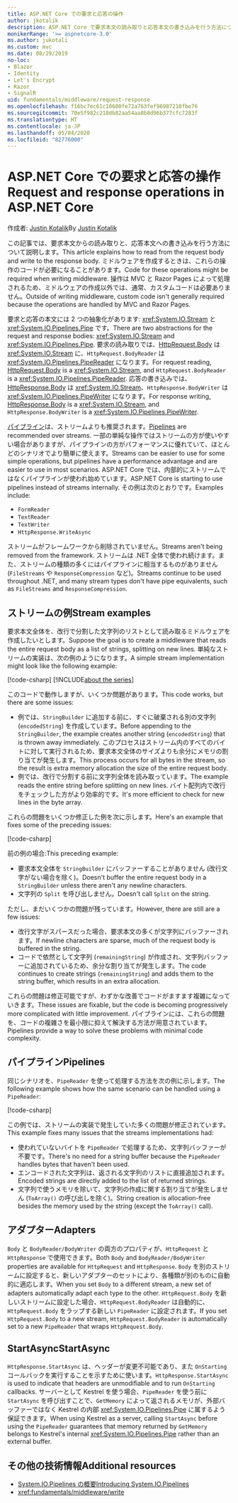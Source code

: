 ```yaml
---
title: ASP.NET Core での要求と応答の操作
author: jkotalik
description: ASP.NET Core で要求本文の読み取りと応答本文の書き込みを行う方法について説明します。
monikerRange: '>= aspnetcore-3.0'
ms.author: jukotali
ms.custom: mvc
ms.date: 08/29/2019
no-loc:
- Blazor
- Identity
- Let's Encrypt
- Razor
- SignalR
uid: fundamentals/middleware/request-response
ms.openlocfilehash: f16bc7ec61c10600fe72a763fef96987210fbe76
ms.sourcegitcommit: 70e5f982c218db82aa54aa8b8d96b377cfc7283f
ms.translationtype: HT
ms.contentlocale: ja-JP
ms.lasthandoff: 05/04/2020
ms.locfileid: "82776000"
---
```

# <a name="request-and-response-operations-in-aspnet-core"></a><span data-ttu-id="57be7-103">ASP.NET Core での要求と応答の操作</span><span class="sxs-lookup"><span data-stu-id="57be7-103">Request and response operations in ASP.NET Core</span></span>

<span data-ttu-id="57be7-104">作成者: [Justin Kotalik](https://github.com/jkotalik)</span><span class="sxs-lookup"><span data-stu-id="57be7-104">By [Justin Kotalik](https://github.com/jkotalik)</span></span>

<span data-ttu-id="57be7-105">この記事では、要求本文からの読み取りと、応答本文への書き込みを行う方法について説明します。</span><span class="sxs-lookup"><span data-stu-id="57be7-105">This article explains how to read from the request body and write to the response body.</span></span> <span data-ttu-id="57be7-106">ミドルウェアを作成するときは、これらの操作のコードが必要になることがあります。</span><span class="sxs-lookup"><span data-stu-id="57be7-106">Code for these operations might be required when writing middleware.</span></span> <span data-ttu-id="57be7-107">操作は MVC と Razor Pages によって処理されるため、ミドルウェアの作成以外では、通常、カスタムコードは必要ありません。</span><span class="sxs-lookup"><span data-stu-id="57be7-107">Outside of writing middleware, custom code isn't generally required because the operations are handled by MVC and Razor Pages.</span></span>

<span data-ttu-id="57be7-108">要求と応答の本文には 2 つの抽象化があります: <xref:System.IO.Stream> と <xref:System.IO.Pipelines.Pipe> です。</span><span class="sxs-lookup"><span data-stu-id="57be7-108">There are two abstractions for the request and response bodies: <xref:System.IO.Stream> and <xref:System.IO.Pipelines.Pipe>.</span></span> <span data-ttu-id="57be7-109">要求の読み取りでは、[HttpRequest.Body](xref:Microsoft.AspNetCore.Http.HttpRequest.Body) は <xref:System.IO.Stream> に、`HttpRequest.BodyReader` は <xref:System.IO.Pipelines.PipeReader> になります。</span><span class="sxs-lookup"><span data-stu-id="57be7-109">For request reading, [HttpRequest.Body](xref:Microsoft.AspNetCore.Http.HttpRequest.Body) is a <xref:System.IO.Stream>, and `HttpRequest.BodyReader` is a <xref:System.IO.Pipelines.PipeReader>.</span></span> <span data-ttu-id="57be7-110">応答の書き込みでは、[HttpResponse.Body](xref:Microsoft.AspNetCore.Http.HttpResponse.Body) は <xref:System.IO.Stream>、`HttpResponse.BodyWriter` は <xref:System.IO.Pipelines.PipeWriter> になります。</span><span class="sxs-lookup"><span data-stu-id="57be7-110">For response writing, [HttpResponse.Body](xref:Microsoft.AspNetCore.Http.HttpResponse.Body) is a <xref:System.IO.Stream>, and `HttpResponse.BodyWriter` is a <xref:System.IO.Pipelines.PipeWriter>.</span></span>

<span data-ttu-id="57be7-111">[パイプライン](/dotnet/standard/io/pipelines)は、ストリームよりも推奨されます。</span><span class="sxs-lookup"><span data-stu-id="57be7-111">[Pipelines](/dotnet/standard/io/pipelines) are recommended over streams.</span></span> <span data-ttu-id="57be7-112">一部の単純な操作ではストリームの方が使いやすい場合がありますが、パイプラインの方がパフォーマンスに優れていて、ほとんどのシナリオでより簡単に使えます。</span><span class="sxs-lookup"><span data-stu-id="57be7-112">Streams can be easier to use for some simple operations, but pipelines have a performance advantage and are easier to use in most scenarios.</span></span> <span data-ttu-id="57be7-113">ASP.NET Core では、内部的にストリームではなくパイプラインが使われ始めています。</span><span class="sxs-lookup"><span data-stu-id="57be7-113">ASP.NET Core is starting to use pipelines instead of streams internally.</span></span> <span data-ttu-id="57be7-114">その例は次のとおりです。</span><span class="sxs-lookup"><span data-stu-id="57be7-114">Examples include:</span></span>

* `FormReader`
* `TextReader`
* `TextWriter`
* `HttpResponse.WriteAsync`

<span data-ttu-id="57be7-115">ストリームがフレームワークから削除されていません。</span><span class="sxs-lookup"><span data-stu-id="57be7-115">Streams aren't being removed from the framework.</span></span> <span data-ttu-id="57be7-116">ストリームは .NET 全体で使われ続けます。また、ストリームの種類の多くにはパイプラインに相当するものがありません (`FileStreams` や `ResponseCompression` など)。</span><span class="sxs-lookup"><span data-stu-id="57be7-116">Streams continue to be used throughout .NET, and many stream types don't have pipe equivalents, such as `FileStreams` and `ResponseCompression`.</span></span>

## <a name="stream-examples"></a><span data-ttu-id="57be7-117">ストリームの例</span><span class="sxs-lookup"><span data-stu-id="57be7-117">Stream examples</span></span>

<span data-ttu-id="57be7-118">要求本文全体を、改行で分割した文字列のリストとして読み取るミドルウェアを作成したいとします。</span><span class="sxs-lookup"><span data-stu-id="57be7-118">Suppose the goal is to create a middleware that reads the entire request body as a list of strings, splitting on new lines.</span></span> <span data-ttu-id="57be7-119">単純なストリームの実装は、次の例のようになります。</span><span class="sxs-lookup"><span data-stu-id="57be7-119">A simple stream implementation might look like the following example:</span></span>

[!code-csharp[](request-response/samples/3.x/RequestResponseSample/Startup.cs?name=GetListOfStringsFromStream)]
[!INCLUDE[about the series](~/includes/code-comments-loc.md)]

<span data-ttu-id="57be7-120">このコードで動作しますが、いくつか問題があります。</span><span class="sxs-lookup"><span data-stu-id="57be7-120">This code works, but there are some issues:</span></span>

* <span data-ttu-id="57be7-121">例では、`StringBuilder` に追加する前に、すぐに破棄される別の文字列 (`encodedString`) を作成しています。</span><span class="sxs-lookup"><span data-stu-id="57be7-121">Before appending to the `StringBuilder`, the example creates another string (`encodedString`) that is thrown away immediately.</span></span> <span data-ttu-id="57be7-122">このプロセスはストリーム内のすべてのバイトに対して実行されるため、要求本文全体のサイズよりも余分にメモリの割り当てが発生します。</span><span class="sxs-lookup"><span data-stu-id="57be7-122">This process occurs for all bytes in the stream, so the result is extra memory allocation the size of the entire request body.</span></span>
* <span data-ttu-id="57be7-123">例では、改行で分割する前に文字列全体を読み取っています。</span><span class="sxs-lookup"><span data-stu-id="57be7-123">The example reads the entire string before splitting on new lines.</span></span> <span data-ttu-id="57be7-124">バイト配列内で改行をチェックした方がより効率的です。</span><span class="sxs-lookup"><span data-stu-id="57be7-124">It's more efficient to check for new lines in the byte array.</span></span>

<span data-ttu-id="57be7-125">これらの問題をいくつか修正した例を次に示します。</span><span class="sxs-lookup"><span data-stu-id="57be7-125">Here's an example that fixes some of the preceding issues:</span></span>

[!code-csharp[](request-response/samples/3.x/RequestResponseSample/Startup.cs?name=GetListOfStringsFromStreamMoreEfficient)]

<span data-ttu-id="57be7-126">前の例の場合:</span><span class="sxs-lookup"><span data-stu-id="57be7-126">This preceding example:</span></span>

* <span data-ttu-id="57be7-127">要求本文全体を `StringBuilder` にバッファーすることがありません (改行文字がない場合を除く)。</span><span class="sxs-lookup"><span data-stu-id="57be7-127">Doesn't buffer the entire request body in a `StringBuilder` unless there aren't any newline characters.</span></span>
* <span data-ttu-id="57be7-128">文字列の `Split` を呼び出しません。</span><span class="sxs-lookup"><span data-stu-id="57be7-128">Doesn't call `Split` on the string.</span></span>

<span data-ttu-id="57be7-129">ただし、まだいくつかの問題が残っています。</span><span class="sxs-lookup"><span data-stu-id="57be7-129">However, there are still are a few issues:</span></span>

* <span data-ttu-id="57be7-130">改行文字がスパースだった場合、要求本文の多くが文字列にバッファーされます。</span><span class="sxs-lookup"><span data-stu-id="57be7-130">If newline characters are sparse, much of the request body is buffered in the string.</span></span>
* <span data-ttu-id="57be7-131">コードで依然として文字列 (`remainingString`) が作成され、文字列バッファーに追加されているため、余分な割り当てが発生します。</span><span class="sxs-lookup"><span data-stu-id="57be7-131">The code continues to create strings (`remainingString`) and adds them to the string buffer, which results in an extra allocation.</span></span>

<span data-ttu-id="57be7-132">これらの問題は修正可能ですが、わずかな改善でコードがますます複雑になっていきます。</span><span class="sxs-lookup"><span data-stu-id="57be7-132">These issues are fixable, but the code is becoming progressively more complicated with little improvement.</span></span> <span data-ttu-id="57be7-133">パイプラインには、これらの問題を、コードの複雑さを最小限に抑えて解決する方法が用意されています。</span><span class="sxs-lookup"><span data-stu-id="57be7-133">Pipelines provide a way to solve these problems with minimal code complexity.</span></span>

## <a name="pipelines"></a><span data-ttu-id="57be7-134">パイプライン</span><span class="sxs-lookup"><span data-stu-id="57be7-134">Pipelines</span></span>

<span data-ttu-id="57be7-135">同じシナリオを、`PipeReader` を使って処理する方法を次の例に示します。</span><span class="sxs-lookup"><span data-stu-id="57be7-135">The following example shows how the same scenario can be handled using a `PipeReader`:</span></span>

[!code-csharp[](request-response/samples/3.x/RequestResponseSample/Startup.cs?name=GetListOfStringFromPipe)]

<span data-ttu-id="57be7-136">この例では、ストリームの実装で発生していた多くの問題が修正されています。</span><span class="sxs-lookup"><span data-stu-id="57be7-136">This example fixes many issues that the streams implementations had:</span></span>

* <span data-ttu-id="57be7-137">使われていないバイトを `PipeReader` で処理するため、文字列バッファーが不要です。</span><span class="sxs-lookup"><span data-stu-id="57be7-137">There's no need for a string buffer because the `PipeReader` handles bytes that haven't been used.</span></span>
* <span data-ttu-id="57be7-138">エンコードされた文字列は、返される文字列のリストに直接追加されます。</span><span class="sxs-lookup"><span data-stu-id="57be7-138">Encoded strings are directly added to the list of returned strings.</span></span>
* <span data-ttu-id="57be7-139">文字列で使うメモリを除いて、文字列の作成に関する割り当てが発生しません (`ToArray()` の呼び出しを除く)。</span><span class="sxs-lookup"><span data-stu-id="57be7-139">String creation is allocation-free besides the memory used by the string (except the `ToArray()` call).</span></span>

## <a name="adapters"></a><span data-ttu-id="57be7-140">アダプター</span><span class="sxs-lookup"><span data-stu-id="57be7-140">Adapters</span></span>

<span data-ttu-id="57be7-141">`Body` と `BodyReader/BodyWriter` の両方のプロパティが、`HttpRequest` と `HttpResponse` で使用できます。</span><span class="sxs-lookup"><span data-stu-id="57be7-141">Both `Body` and `BodyReader/BodyWriter` properties are available for `HttpRequest` and `HttpResponse`.</span></span> <span data-ttu-id="57be7-142">`Body` を別のストリームに設定すると、新しいアダプターのセットにより、各種類が別のものに自動的に適応します。</span><span class="sxs-lookup"><span data-stu-id="57be7-142">When you set `Body` to a different stream, a new set of adapters automatically adapt each type to the other.</span></span> <span data-ttu-id="57be7-143">`HttpRequest.Body` を新しいストリームに設定した場合、`HttpRequest.BodyReader` は自動的に、`HttpRequest.Body` をラップする新しい `PipeReader` に設定されます。</span><span class="sxs-lookup"><span data-stu-id="57be7-143">If you set `HttpRequest.Body` to a new stream, `HttpRequest.BodyReader` is automatically set to a new `PipeReader` that wraps `HttpRequest.Body`.</span></span>

## <a name="startasync"></a><span data-ttu-id="57be7-144">StartAsync</span><span class="sxs-lookup"><span data-stu-id="57be7-144">StartAsync</span></span>

<span data-ttu-id="57be7-145">`HttpResponse.StartAsync` は、ヘッダーが変更不可能であり、また `OnStarting` コールバックを実行することを示すために使います。</span><span class="sxs-lookup"><span data-stu-id="57be7-145">`HttpResponse.StartAsync` is used to indicate that headers are unmodifiable and to run `OnStarting` callbacks.</span></span> <span data-ttu-id="57be7-146">サーバーとして Kestrel を使う場合、`PipeReader` を使う前に `StartAsync` を呼び出すことで、`GetMemory` によって返されるメモリが、外部バッファーではなく Kestrel の内部 <xref:System.IO.Pipelines.Pipe> に属するよう保証できます。</span><span class="sxs-lookup"><span data-stu-id="57be7-146">When using Kestrel as a server, calling `StartAsync` before using the `PipeReader` guarantees that memory returned by `GetMemory` belongs to Kestrel's internal <xref:System.IO.Pipelines.Pipe> rather than an external buffer.</span></span>

## <a name="additional-resources"></a><span data-ttu-id="57be7-147">その他の技術情報</span><span class="sxs-lookup"><span data-stu-id="57be7-147">Additional resources</span></span>

* [<span data-ttu-id="57be7-148">System.IO.Pipelines の概要</span><span class="sxs-lookup"><span data-stu-id="57be7-148">Introducing System.IO.Pipelines</span></span>](https://devblogs.microsoft.com/dotnet/system-io-pipelines-high-performance-io-in-net/)
* <xref:fundamentals/middleware/write>
